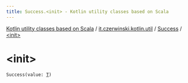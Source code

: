 ```yaml
---
title: Success.<init> - Kotlin utility classes based on Scala
---
```


[Kotlin utility classes based on Scala](../../index.html) / [it.czerwinski.kotlin.util](../index.html) / [Success](index.html) / [&lt;init&gt;](./-init-.html)

# &lt;init&gt;

`Success(value: `[`T`](index.html#T)`)`